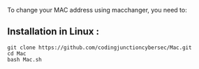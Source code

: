 To change your MAC address using macchanger, you need to:


## Installation in Linux :

```
git clone https://github.com/codingjunctioncybersec/Mac.git
cd Mac
bash Mac.sh
```
